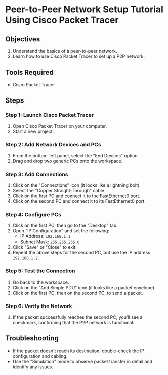 
# Peer-to-Peer Network Setup Tutorial Using Cisco Packet Tracer

## Objectives

1. Understand the basics of a peer-to-peer network.
2. Learn how to use Cisco Packet Tracer to set up a P2P network.

## Tools Required

- Cisco Packet Tracer

## Steps

### Step 1: Launch Cisco Packet Tracer

1. Open Cisco Packet Tracer on your computer.
2. Start a new project.

### Step 2: Add Network Devices and PCs

1. From the bottom-left panel, select the "End Devices" option.
2. Drag and drop two generic PCs onto the workspace.

### Step 3: Add Connections

1. Click on the "Connections" icon (it looks like a lightning bolt).
2. Select the "Copper Straight-Through" cable.
3. Click on the first PC and connect it to the FastEthernet0 port.
4. Click on the second PC and connect it to its FastEthernet0 port.

### Step 4: Configure PCs

1. Click on the first PC, then go to the "Desktop" tab.
2. Open "IP Configuration" and set the following:
    - IP Address: `192.168.1.1`
    - Subnet Mask: `255.255.255.0`
3. Click "Save" or "Close" to exit.
4. Repeat the above steps for the second PC, but use the IP address `192.168.1.2`.

### Step 5: Test the Connection

1. Go back to the workspace.
2. Click on the "Add Simple PDU" icon (it looks like a packet envelope).
3. Click on the first PC, then on the second PC, to send a packet.

### Step 6: Verify the Network

1. If the packet successfully reaches the second PC, you'll see a checkmark, confirming that the P2P network is functional.

## Troubleshooting

- If the packet doesn't reach its destination, double-check the IP configuration and cabling.
- Use the "Simulation" mode to observe packet transfer in detail and identify any issues.

